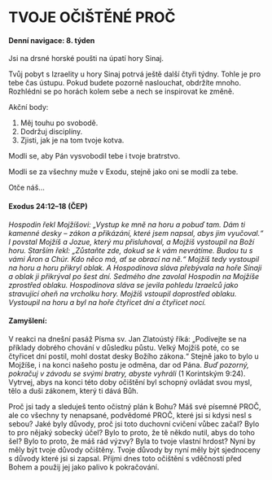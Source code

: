 # TVOJE OČIŠTĚNÉ PROČ

#### Denní navigace: 8. týden

Jsi na drsné horské poušti na úpatí hory Sinaj.

Tvůj pobyt s Izraelity u hory Sinaj potrvá ještě další čtyři týdny. Tohle je pro tebe čas ústupu. Pokud budete pozorně naslouchat, obdržíte mnoho. Rozhlédni se po horách kolem sebe a nech se inspirovat ke změně.

Akční body:
1. Měj touhu po svobodě.
2. Dodržuj disciplíny.
3. Zjisti, jak je na tom tvoje kotva.

Modli se, aby Pán vysvobodil tebe i tvoje bratrstvo.

Modli se za všechny muže v Exodu, stejně jako oni se modlí za tebe.

Otče náš...

#### Exodus 24:12–18 (ČEP)
*Hospodin řekl Mojžíšovi: „Vystup ke mně na horu a pobuď tam. Dám ti kamenné desky – zákon a přikázání, které jsem napsal, abys jim vyučoval.“ I povstal Mojžíš a Jozue, který mu přisluhoval, a Mojžíš vystoupil na Boží horu. Starším řekl: „Zůstaňte zde, dokud se k vám nevrátíme. Budou tu s vámi Áron a Chúr. Kdo něco má, ať se obrací na ně.“ Mojžíš tedy vystoupil na horu a horu přikryl oblak. A Hospodinova sláva přebývala na hoře Sínaji a oblak ji přikrýval po šest dní. Sedmého dne zavolal Hospodin na Mojžíše zprostřed oblaku. Hospodinova sláva se jevila pohledu Izraelců jako stravující oheň na vrcholku hory. Mojžíš vstoupil doprostřed oblaku. Vystoupil na horu a byl na hoře čtyřicet dní a čtyřicet nocí.*

#### Zamyšlení:
V reakci na dnešní pasáž Písma sv. Jan Zlatoústý říká: „Podívejte se na příklady dobrého chování v důsledku půstu. Velký Mojžíš poté, co se čtyřicet dní postil, mohl dostat desky Božího zákona.“ Stejně jako to bylo u Mojžíše, i na konci našeho postu je odměna, dar od Pána. *Buď pozorný, pokračuj v závodu se svými bratry, abyste vyhráli* (1 Korintským 9:24). Vytrvej, abys na konci této doby očištění byl schopný ovládat svou mysl, tělo a duši zákonem, který ti dává Bůh.

Proč jsi tady a sleduješ tento očistný plán k Bohu? Máš své písemné PROČ, ale co všechny ty nenapsané, podvědomé PROČ, které jsi si kdysi nesl s sebou? Jaké byly důvody, proč jsi toto duchovní cvičení vůbec začal? Bylo to pro nějaký sobecký účel? Bylo to proto, že tě někdo nutil, abys do toho šel? Bylo to proto, že máš rád výzvy? Byla to tvoje vlastní hrdost? Nyní by měly být tvoje důvody očištěny. Tvoje důvody by nyní měly být sjednoceny s důvody které jsi si zapsal. Přijmi dnes toto očištění s vděčností před Bohem a použij jej jako palivo k pokračování.
